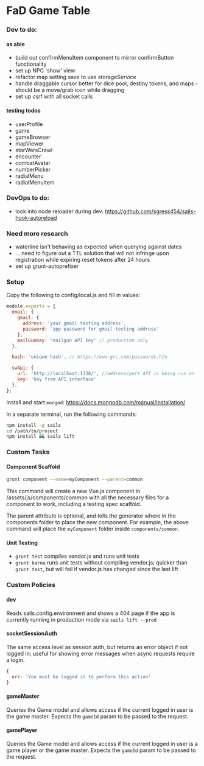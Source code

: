 # FaD Game Table

### Dev to do:

#### as able

 - build out confirmMenuItem component to mirror confirmButton functionality
 - set up NPC 'show' view
 - refactor map setting save to use storageService
 - handle draggable cursor better for dice pool, destiny tokens, and maps - should be a move/grab icon while dragging
 - set up csrf with all socket calls

#### testing todos

 - userProfile
 - game
 - gameBrowser
 - mapViewer
 - starWarsCrawl
 - encounter
 - combatAvatar
 - numberPicker
 - radialMenu
 - radialMenuItem

### DevOps to do:

 - look into node reloader during dev: https://github.com/sgress454/sails-hook-autoreload

### Need more research

 - waterline isn't behaving as expected when querying against dates
 - ... need to figure out a TTL solution that will not infringe upon registration while expiring reset tokens after 24 hours
 - set up grunt-autoprefixer

### Setup

Copy the following to config/local.js and fill in values:

```javascript
module.exports = {
  email: {
    gmail: {
      address: 'your gmail testing address',
      password: 'app password for gmail testing address'
    },
    mailGunKey: 'mailgun API key' // production only
  },

  hash: 'unique hash', // https://www.grc.com/passwords.htm

  swApi: {
    url: 'http://localhost:1338/', //address/port API is being run on
    key: 'key from API interface'
  },
};
```

Install and start `mongod`: https://docs.mongodb.com/manual/installation/

In a separate terminal, run the following commands:

```bash
npm install -g sails
cd /path/to/project
npm install && sails lift
```

### Custom Tasks

#### Component Scaffold

```bash
grunt component --name=myComponent --parent=common
```

This command will create a new Vue.js component in /assets/js/components/common with all the necessary files for a component to work, including a testing spec scaffold.

The parent attribute is optional, and tells the generator where in the components folder to place the new component. For example, the above command will place the `myComponent` folder inside `components/common`.

#### Unit Testing

 - `grunt test` compiles vendor.js and runs unit tests
 - `grunt karma` runs unit tests without compiling vendor.js; quicker than `grunt test`, but will fail if vendor.js has changed since the last lift

### Custom Policies

#### dev

Reads sails.config.environment and shows a 404 page if the app is currently running in production mode via `sails lift --prod`

#### socketSessionAuth

The same access level as session auth, but returns an error object if not logged in; useful for showing error messages when async requests require a login.

```javascript
{
  err: 'You must be logged in to perform this action'
}
```

#### gameMaster

Queries the Game model and allows access if the current logged in user is the game master. Expects the `gameId` param to be passed to the request.

#### gamePlayer

Queries the Game model and allows access if the current logged in user is a game player or the game master. Expects the `gameId` param to be passed to the request.
